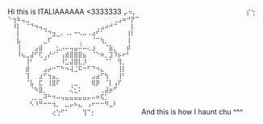 Hi this is ITALIAAAAAA <3333333
`
⡤⠲⡄⠀⠀⠀⠀⠀⠀⠀⠀⠀⠀⠀⠀⠀⠀⠀⠀⠀⠀⠀⠀⠀⠀⠀⠀⠀⡎⢑
⠑⢲⠷⢤⣀⠀⠀⠀⠀⠀⠀⠀⠀⠀⠀⠀⠀⠀⠀⠀⠀⠀⠀⠀⢀⣠⠶⠚⡟⠉
⠀⠸⡇⠀⠈⠙⠲⢤⣀⠀⠀⠀⠀⠀⠀⠀⠀⠀⠀⠀⢀⣠⠴⠚⠉⠀⠀⠀⡇⠀
⠀⠀⡇⠀⠀⠀⠀⠀⠈⠙⣲⣀⠄⠠⠄⠒⠢⠤⠠⢴⠋⠁⠀⠀⠀⠀⠀⢸⠇⠀
⠀⠀⣧⠀⠀⠀⠀⠀⣀⠏⠀⠀⠀⠀⠀⠀⢀⠀⠀⠈⠉⢳⡀⠀⠀⠀⠀⢸⠀⠀
⠀⠀⢸⠀⠀⠀⣠⣾⠀⠀⠀⣂⡠⠤⢤⣤⠬⠤⢄⣰⠀⠀⠈⣷⡀⠀⠀⡾⠀⠀
⠀⠀⠸⢦⣀⣼⠋⢏⢀⡜⠊⠁⢠⣾⣿⣿⣿⣦⠀⠈⠑⠶⡀⣹⠹⡦⠖⠃⠀⠀
⠀⠀⠀⠀⢸⠃⠀⠀⠉⠀⠀⠀⠸⣁⣼⣿⣇⡸⠀⠀⠀⠀⠈⠁⠀⢻⡀⠀⠀⠀
⠀⠀⠀⠀⣾⠀⠀⠀⣠⡴⠒⠉⠓⠲⢼⣈⠯⠒⠋⠙⠲⣄⠀⠀⠀⢸⡇⠀⠀⠀
⠀⠀⠀⠀⢹⠀⠀⣰⠋⢲⣤⡀⠀⠀⠀⠀⠀⠀⠀⣠⣴⠋⢳⠀⠀⢸⠃⠀⠀⠀
⠀⠀⠀⠀⠈⣧⠀⣏⠀⢸⣿⠏⠀⠀⢀⣀⠀⠀⠀⢿⡿⠀⠈⡇⢠⠏⠀⠀⠀⠀
⠀⠀⠀⠀⠀⠈⠳⣿⡀⠀⠀⠀⠀⠀⢌⣂⠅⠀⠀⠀⠀⢀⣼⡶⠋⠀⠀⠀⠀⠀
⠀⠀⠀⠀⠀⢀⡀⣀⠽⠓⠲⠤⢤⣤⣤⣤⣤⣤⡤⠤⠶⢯⡁⠀⠀⠀⠀⠀⠀⠀
⠀⠀⠀⠀⠀⠣⠸⠛⠒⠒⢲⡀⠀⣀⡤⠦⣄⠀⢠⠖⠒⠒⠻⣀⠇⠀⠀⠀⠀⠀
⠀⠀⠀⠀⠀⠀⠀⠀⠀⠀⢔⢑⠋⠁⠀⠀⠀⢹⠉⡂⠀⠀⠀⠀⠀⠀⠀⠀⠀⠀
`
And this is how I haunt chu ^^^
